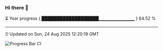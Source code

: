 ### Hi there 👋

⏳ Year progress { ███████████████████▁▁▁▁▁▁▁▁▁▁▁ } 64.52 %

---

⏰ Updated on Sun, 24 Aug 2025 12:20:19 GMT

![Progress Bar CI](https://github.com/Shyam-Makwana/GitHub-Actions-Demo/workflows/Progress%20Bar%20CI/badge.svg)
